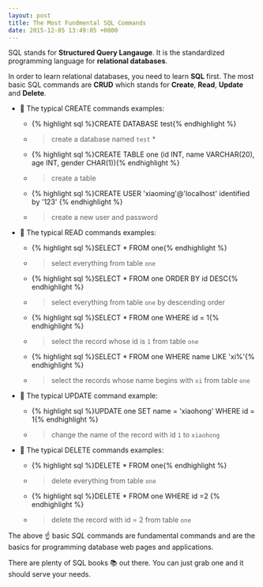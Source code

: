 ```yaml
---
layout: post
title: The Most Fundmental SQL Commands
date: 2015-12-05 13:49:05 +0800
---
```


SQL stands for **Structured Query Langauge**. It is the standardized programming language for **relational databases**. 

In order to learn relational databases, you need to learn **SQL** first. The most basic SQL commands are **CRUD** which stands for **Create**, **Read**, **Update** and **Delete**.

+ :bell: The typical CREATE commands examples:
	* {% highlight sql %}CREATE DATABASE test{% endhighlight %} 
    * >create a database named `test` * 
    * {% highlight sql %}CREATE TABLE one (id INT, name VARCHAR(20), age INT, gender CHAR(1)){% endhighlight %} 
    * >create a table
    * {% highlight sql %}CREATE USER 'xiaoming'@'localhost' identified by '123' {% endhighlight %}     
    * >create a new user and password    
    
+ :bell: The typical READ commands examples:
    * {% highlight sql %}SELECT * FROM one{% endhighlight %} 
    * >select everything from table `one`
    * {% highlight sql %}SELECT * FROM one ORDER BY id DESC{% endhighlight %}
    * >select everything from table `one` by descending order
    * {% highlight sql %}SELECT * FROM one WHERE id = 1{% endhighlight %}  
    * >select the record whose id is `1` from table `one`
    * {% highlight sql %}SELECT * FROM one WHERE name LIKE 'xi%'{% endhighlight %}
    * >select the records whose name begins with `xi` from table `one`
     
+ :bell: The typical UPDATE command example:
    * {% highlight sql %}UPDATE one SET name = 'xiaohong' WHERE id = 1{% endhighlight %}
    * >change the name of the record with id `1` to `xiaohong`      
    
+ :bell: The typical DELETE commands examples:
    * {% highlight sql %}DELETE * FROM one{% endhighlight %}
    * >delete everything from table `one`
    * {% highlight sql %}DELETE * FROM one WHERE id =2 {% endhighlight %} 
    *  >delete the record with id = 2 from table `one`

The above :point_up: basic *SQL* commands are fundamental commands and are the basics for programming database web pages and applications.

There are plenty of SQL books :books: out there. You can just grab one and it should serve your needs. 
